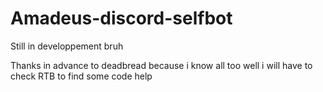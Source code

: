 # Amadeus-discord-selfbot
Still in developpement bruh

Thanks in advance to deadbread because i know all too well i will have to check RTB to find some code help
